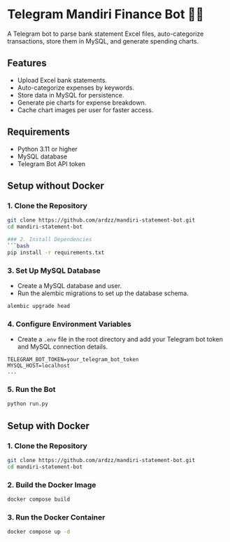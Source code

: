 # Telegram Mandiri Finance Bot 💸🤖

A Telegram bot to parse bank statement Excel files, auto-categorize transactions, store them in MySQL, and generate spending charts.

## Features
- Upload Excel bank statements.
- Auto-categorize expenses by keywords.
- Store data in MySQL for persistence.
- Generate pie charts for expense breakdown.
- Cache chart images per user for faster access.

## Requirements
- Python 3.11 or higher
- MySQL database
- Telegram Bot API token

## Setup without Docker

### 1. Clone the Repository
```bash
git clone https://github.com/ardzz/mandiri-statement-bot.git
cd mandiri-statement-bot

### 2. Install Dependencies
```bash
pip install -r requirements.txt
```

### 3. Set Up MySQL Database
- Create a MySQL database and user.
- Run the alembic migrations to set up the database schema.
```bash
alembic upgrade head
```

### 4. Configure Environment Variables
- Create a `.env` file in the root directory and add your Telegram bot token and MySQL connection details.
```env
TELEGRAM_BOT_TOKEN=your_telegram_bot_token
MYSQL_HOST=localhost
...
```

### 5. Run the Bot
```bash
python run.py
```

## Setup with Docker
### 1. Clone the Repository
```bash
git clone https://github.com/ardzz/mandiri-statement-bot.git
cd mandiri-statement-bot
```

### 2. Build the Docker Image
```bash
docker compose build
```

### 3. Run the Docker Container
```bash
docker compose up -d
```